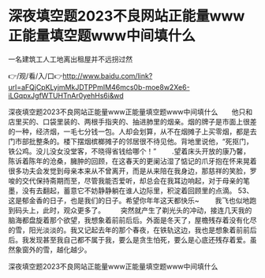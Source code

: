 # 深夜填空题2023不良网站正能量www正能量填空题www中间填什么
一名建筑工人工地离出租屋并不远拐过然

👉/观/看/入/口👉http://www.baidu.com/link?url=aFQjCpKLyjmMkJDTPPmIM46mcs0b-moe8w2Xe6-iLGqpxJgfWTUHTnAr0yehHs6i&wd

深夜填空题2023不良网站正能量www正能量填空题www中间填什么　　他只和店里买的、口袋里装的、两根手指夹的、抽进肺里的烟亲。烟的牌子是市面上很差的一种，经济烟，一毛七分钱一包。人却会划算，从不在烟摊子上买零烟，都是去门市部批整条的。楼下摆烟槟榔摊子的邻居很不待见他。背地里说他，“死抠门，铁公鸡。没儿没女没堂客，不晓得省钱给哪个！”
　　.望着床头开放的康乃馨，陈诉着陈年的沧桑，臃肿的回顾，在这春天的更阑沾湿了惦记的爪牙抱在怀来晃着很多功夫会发觉到母亲本来从不曾离开，而是从来陪在我身边，那慈祥的笑脸，罗唆的交代保持斋期而至，尽管我能否爱听，却总会在我耳边响起，对于母亲的笔墨，没有去翻起，蓄意它不妨静静躺在谁人边际里，积淀着回顾里的点滴。
	53、这是郁金香的日子，也是我们的日子。希望你年年这天都快乐~
　　我飞也似地跑到码头上，此时，观众更多了。
　　突然就产生了剃光头的冲动，接连几天我的脑海都盘旋着那个欲望，我想象着前前后后。外面是冬天了，屋檐残存着没有化尽的雪，阳光淡淡的。我又记起去年的那个春夜，在铁轨这边，我也是想象着前前后后。我发现甚至我自己都不属于我，要么是贪生怕死，要么是心底还残存着爱。虽然象窗外的雪，越化越少。

深夜填空题2023不良网站正能量www正能量填空题www中间填什么
